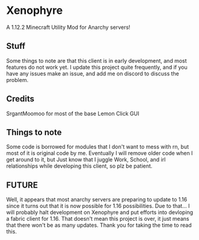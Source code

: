 # Xenophyre
A 1.12.2 Minecraft Utility Mod for Anarchy servers!

## Stuff
Some things to note are that this client is in early development, and most features do not work yet. I update this project quite frequently, and if you have any issues make an issue, and add me on discord to discuss the problem.

## Credits
SrgantMoomoo for most of the base
Lemon Click GUI

## Things to note
Some code is borrowed for modules that I don't want to mess with rn, but most of it is original code by me. Eventually I will remove older code when I get around to it, but Just know that I juggle Work, School, and irl relationships while developing this client, so plz be patient.

## FUTURE
Well, it appears that most anarchy servers are preparing to update to 1.16 since it turns out that it is now possible for 1.16 possibilities. Due to that... I will probably halt development on Xenophyre and put efforts into devloping a fabric client for 1.16. That doesn't mean this project is over, it just means that there won't be as many updates. Thank you for taking the time to read this.

